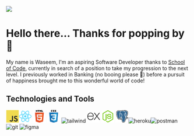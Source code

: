 <img src="https://capsule-render.vercel.app/api?type=waving&color=ff6300&height=300&section=header&text=Welcome%&animation=fadeIn&fontSize=90" />

# Hello there... Thanks for popping by 🙂

My name is Waseem, I'm an aspiring Software Developer thanks to [School of Code](https://www.schoolofcode.co.uk/), currently in search of a position to take my progression to the next level.
I previously worked in Banking (no booing please 😬) before a pursuit of happiness brought me to this wonderful world of code!



## Technologies and Tools 

<img src="https://raw.githubusercontent.com/devicons/devicon/master/icons/javascript/javascript-original.svg" alt="javascript" width="35" height="35"/><img src="https://raw.githubusercontent.com/devicons/devicon/master/icons/react/react-original.svg" alt="react" width="35" height="35"/>
<img src="https://raw.githubusercontent.com/devicons/devicon/master/icons/html5/html5-original-wordmark.svg" alt="html5" width="35" height="35"/> 
<img src="https://raw.githubusercontent.com/devicons/devicon/master/icons/css3/css3-original-wordmark.svg" alt="css3" width="35" height="35"/> 
<img src="https://www.vectorlogo.zone/logos/tailwindcss/tailwindcss-icon.svg" alt="tailwind" width="35" height="35"/> 
<img src="https://raw.githubusercontent.com/devicons/devicon/master/icons/express/express-original.svg" alt="express" width="35" height="35"/> 
<img src="https://raw.githubusercontent.com/devicons/devicon/master/icons/nodejs/nodejs-original.svg" alt="nodejs" width="35" height="35"/> 
<img src="https://raw.githubusercontent.com/devicons/devicon/master/icons/postgresql/postgresql-original.svg" alt="postgresql" width="35" height="35"/><img src="https://www.vectorlogo.zone/logos/heroku/heroku-icon.svg" alt="heroku" width="35" height="35"/><img src="https://www.vectorlogo.zone/logos/getpostman/getpostman-icon.svg" alt="postman" width="35" height="35"/>
<img src="https://www.vectorlogo.zone/logos/git-scm/git-scm-icon.svg" alt="git" width="35" height="35"/> 
<img src="https://www.vectorlogo.zone/logos/figma/figma-icon.svg" alt="figma" width="35" height="35"/>


<!--
**WaseemBen6/WaseemBen6** is a ✨ _special_ ✨ repository because its `README.md` (this file) appears on your GitHub profile.

Here are some ideas to get you started:

- 🔭 I’m currently working on ...
- 🌱 I’m currently learning ...
- 👯 I’m looking to collaborate on ...
- 🤔 I’m looking for help with ...
- 💬 Ask me about ...
- 📫 How to reach me: ...
- 😄 Pronouns: ...
- ⚡ Fun fact: ...
-->
